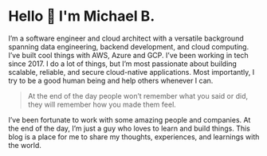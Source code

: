 # Hello 👋 I'm Michael B.

I’m a software engineer and cloud architect with a versatile background spanning data engineering, backend development, and cloud computing. I’ve built cool things with AWS, Azure and GCP. I’ve been working in tech since 2017. I do a lot of things, but I’m most passionate about building scalable, reliable, and secure cloud-native applications. Most importantly, I try to be a good human being and help others whenever I can.

> At the end of the day people won’t remember what you said or did, they will remember how you made them feel.

I’ve been fortunate to work with some amazing people and companies. At the end of the day, I’m just a guy who loves to learn and build things. This blog is a place for me to share my thoughts, experiences, and learnings with the world.
